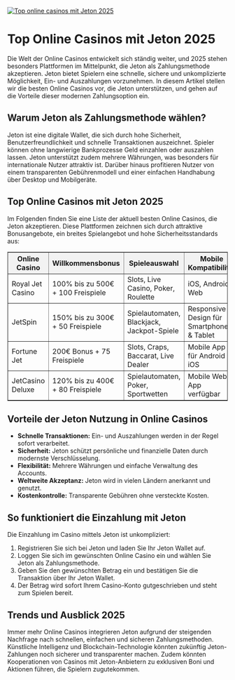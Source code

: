 [![Top online casinos mit Jeton 2025](https://123-caf.pages.dev/gitsignup.png)](https://vrmoo.ru/Bt82HjjY)

<h1>Top Online Casinos mit Jeton 2025</h1> <p>Die Welt der Online Casinos entwickelt sich ständig weiter, und 2025 stehen besonders Plattformen im Mittelpunkt, die Jeton als Zahlungsmethode akzeptieren. Jeton bietet Spielern eine schnelle, sichere und unkomplizierte Möglichkeit, Ein- und Auszahlungen vorzunehmen. In diesem Artikel stellen wir die besten Online Casinos vor, die Jeton unterstützen, und gehen auf die Vorteile dieser modernen Zahlungsoption ein.</p>  <h2>Warum Jeton als Zahlungsmethode wählen?</h2> <p>Jeton ist eine digitale Wallet, die sich durch hohe Sicherheit, Benutzerfreundlichkeit und schnelle Transaktionen auszeichnet. Spieler können ohne langwierige Bankprozesse Geld einzahlen oder auszahlen lassen. Jeton unterstützt zudem mehrere Währungen, was besonders für internationale Nutzer attraktiv ist. Darüber hinaus profitieren Nutzer von einem transparenten Gebührenmodell und einer einfachen Handhabung über Desktop und Mobilgeräte.</p>  <h2>Top Online Casinos mit Jeton 2025</h2> <p>Im Folgenden finden Sie eine Liste der aktuell besten Online Casinos, die Jeton akzeptieren. Diese Plattformen zeichnen sich durch attraktive Bonusangebote, ein breites Spielangebot und hohe Sicherheitsstandards aus:</p>  <table border="1" cellpadding="8" cellspacing="0" style="border-collapse: collapse; width: 100%;">   <thead>     <tr style="background-color:#f2f2f2;">       <th>Online Casino</th>       <th>Willkommensbonus</th>       <th>Spieleauswahl</th>       <th>Mobile Kompatibilität</th>       <th>Kundensupport</th>     </tr>   </thead>   <tbody>     <tr>       <td>Royal Jet Casino</td>       <td>100% bis zu 500€ + 100 Freispiele</td>       <td>Slots, Live Casino, Poker, Roulette</td>       <td>iOS, Android, Web</td>       <td>24/7 Live-Chat & E-Mail</td>     </tr>     <tr>       <td>JetSpin</td>       <td>150% bis zu 300€ + 50 Freispiele</td>       <td>Spielautomaten, Blackjack, Jackpot-Spiele</td>       <td>Responsive Design für Smartphones & Tablet</td>       <td>Live-Chat & Telefonservice</td>     </tr>     <tr>       <td>Fortune Jet</td>       <td>200€ Bonus + 75 Freispiele</td>       <td>Slots, Craps, Baccarat, Live Dealer</td>       <td>Mobile App für Android & iOS</td>       <td>E-Mail Support, FAQ</td>     </tr>     <tr>       <td>JetCasino Deluxe</td>       <td>120% bis zu 400€ + 80 Freispiele</td>       <td>Spielautomaten, Poker, Sportwetten</td>       <td>Mobile Web & App verfügbar</td>       <td>24/7 Chat, mehrsprachig</td>     </tr>   </tbody> </table>  <h2>Vorteile der Jeton Nutzung in Online Casinos</h2> <ul>   <li><strong>Schnelle Transaktionen:</strong> Ein- und Auszahlungen werden in der Regel sofort verarbeitet.</li>   <li><strong>Sicherheit:</strong> Jeton schützt persönliche und finanzielle Daten durch modernste Verschlüsselung.</li>   <li><strong>Flexibilität:</strong> Mehrere Währungen und einfache Verwaltung des Accounts.</li>   <li><strong>Weltweite Akzeptanz:</strong> Jeton wird in vielen Ländern anerkannt und genutzt.</li>   <li><strong>Kostenkontrolle:</strong> Transparente Gebühren ohne versteckte Kosten.</li> </ul>  <h2>So funktioniert die Einzahlung mit Jeton</h2> <p>Die Einzahlung im Casino mittels Jeton ist unkompliziert:</p> <ol>   <li>Registrieren Sie sich bei Jeton und laden Sie Ihr Jeton Wallet auf.</li>   <li>Loggen Sie sich im gewünschten Online Casino ein und wählen Sie Jeton als Zahlungsmethode.</li>   <li>Geben Sie den gewünschten Betrag ein und bestätigen Sie die Transaktion über Ihr Jeton Wallet.</li>   <li>Der Betrag wird sofort Ihrem Casino-Konto gutgeschrieben und steht zum Spielen bereit.</li> </ol>  <h2>Trends und Ausblick 2025</h2> <p>Immer mehr Online Casinos integrieren Jeton aufgrund der steigenden Nachfrage nach schnellen, einfachen und sicheren Zahlungsmethoden. Künstliche Intelligenz und Blockchain-Technologie könnten zukünftig Jeton-Zahlungen noch sicherer und transparenter machen. Zudem könnten Kooperationen von Casinos mit Jeton-Anbietern zu exklusiven Boni und Aktionen führen, die Spielern zugutekommen.</p>